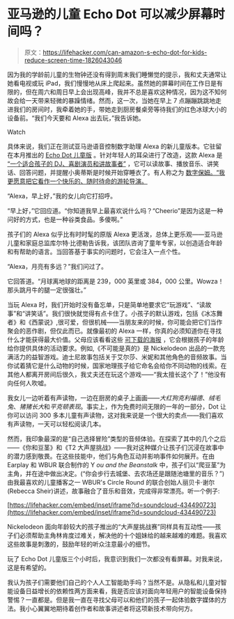 # 亚马逊的儿童 Echo Dot 可以减少屏幕时间吗？

> 原文：<https://lifehacker.com/can-amazon-s-echo-dot-for-kids-reduce-screen-time-1826043046>

因为我的学龄前儿童的生物钟还没有得到周末我们睡懒觉的提示，我和丈夫通常让她看电视或玩 iPad，我们慢慢地从床上爬起来。虽然她的屏幕时间在工作日是有限的，但在周六和周日早上会出现高峰，我并不总是喜欢这种情况，因为这不知何故会给一天带来轻微的暴躁情绪。然而，这一次，当她在早上 7 点蹦蹦跳跳地走进我们的房间时，我牵着她的手，带她走到厨房餐桌旁等待我们的红色冰球大小的设备前。“我们今天要和 Alexa 出去玩，”我告诉她。

Watch

具体来说，我们正在测试亚马逊语音控制数字助理 Alexa 的新儿童版本。它驻留在本月推出的 [Echo Dot 儿童版](https://amzn.to/2KrU0g0) 。针对年轻人的耳朵进行了改造，这款 Alexa 是 [“一个适合孩子的 DJ、喜剧演员和讲故事者”](https://www.amazon.com/dp/B077JFK5YH/ref=as_li_ss_tl?asc_campaign=InlineText&asc_refurl=https://lifehacker.com/can-amazon-s-echo-dot-for-kids-reduce-screen-time-1826043046&asc_source=&ie=UTF8&linkCode=sl1&linkId=3dac3e666595712317c79967a0096093&tag=kinjalifehackerlink-20) ，它可以读故事、播放音乐、讲笑话、回答问题，并提醒小奥蒂斯是时候开始穿睡衣了。有人称之为 [数字保姆。“我更愿意把它看作一个快乐的、随时待命的游轮导演。](https://www.androidauthority.com/amazon-echo-dot-kids-edition-859025/)

“Alexa，早上好，”我的女儿向它打招呼。

“早上好，”它回应道。“你知道我早上最喜欢说什么吗？“Cheerio”是因为这是一种问好的方式，也是一种谷类食品。多傻啊。”

孩子们的 Alexa 似乎比有时时髦的原版 Alexa 更活泼，总体上更乐观——亚马逊儿童和家庭总监库尔特·比德勒告诉我，该团队咨询了童年专家，以创造适合年龄和有帮助的语言。当回答基于事实的问题时，它会注入一点个性。

“Alexa，月亮有多远？”我们问过了。

它回答道。“月球离地球的距离是 239，000 英里或 384，000 公里。Wowza！那头跳月牛的腿一定很强壮。”

当玩 Alexa 时，我们开始时没有备忘单，只是简单地要求它“玩游戏”、“读故事”和“讲笑话”。我们很快就觉得有点卡住了。小孩子的默认游戏，包括《冰冻舞者》和《西蒙说》,很可爱，但很机械——当朋友来的时候，你可能会把它们当作聚会的恶作剧，但仅此而已。就像最初的 Alexa 一样，你真的必须知道你在寻找什么才能获得最大价值。父母应该看看这些 [可下载的海报](https://parents.amazon.com/help/alexa-101?asc_campaign=InlineText&asc_refurl=https://lifehacker.com/can-amazon-s-echo-dot-for-kids-reduce-screen-time-1826043046&asc_source=&tag=kinjalifehackerlink-20) ，它会根据孩子的年龄给你提供具体的活动要求。例如,《不可能是真的》是 Nickelodeon 出品的一款充满活力的益智游戏。迪士尼故事包括关于艾尔莎、米妮和其他角色的音频故事。当你试着猜它是什么动物的时候，国家地理孩子给它命名会给你不同动物的线索。在其他人都离开房间后很久，我丈夫还在玩这个游戏——“我太擅长这个了！”他没有向任何人吹嘘。

我女儿一边听着有声读物，一边在厨房的桌子上画画——*大红狗克利福德*、*绒毛兔*、*猪猪长大*和*平克顿表现*。事实上，作为免费时间无限的一年的一部分，Dot 让你可以访问 300 多本儿童有声读物，这对我来说是一个很大的卖点——我们喜欢有声读物，一天可以轻松阅读几本。

然而，我印象最深的是“自己选择冒险”类型的音频体验。在探索了其中的几个之后——《你和豆茎》和《T2 大声屋挑战》——我对这种媒介让孩子们沉浸在故事中的潜力感到敬畏。在这些技能中，他们与角色互动并影响事件如何展开。在由 Earplay 和 WBUR 联合制作的 Y *ou and the Beanstalk* 中，孩子们以“爬豆茎”为主角，并在途中做出决定。(“你会步行去城堡、去农场还是跟随池塘里的音乐？”)由我最喜欢的儿童播客之一 WBUR's Circle Round 的联合创始人丽贝卡·谢尔(Rebecca Sheir)讲述，故事融合了音乐和音效，完成得非常漂亮。听一个例子:

 [https://lifehacker.com/embed/inset/iframe?id=soundcloud-434490723](https://lifehacker.com/embed/inset/iframe?id=soundcloud-434490723) 

Nickelodeon 面向年龄较大的孩子推出的“大声屋挑战赛”同样具有互动性——孩子们必须帮助主角林肯度过难关，解决他的十个姐妹给的越来越难的难题。我喜欢这些故事是刺激的，鼓励年轻的听众注意最小的细节。

玩了 Echo Dot 儿童版三个小时后，我意识到我们一次都没有看屏幕。对我来说，这是有希望的。

我认为孩子们需要他们自己的个人人工智能助手吗？当然不是。从隐私和儿童对智能设备日益增长的依赖性两方面来看，我是否应该对面向年轻用户的智能设备保持警惕？一直都是。但是我一直在寻找父母可以和他们的孩子一起体验数字媒体的方法。我小心翼翼地期待着创作者和故事讲述者将这项新技术带向何方。